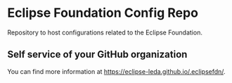 # Eclipse Foundation Config Repo

Repository to host configurations related to the Eclipse Foundation.

## Self service of your GitHub organization

You can find more information at <https://eclipse-leda.github.io/.eclipsefdn/>.
